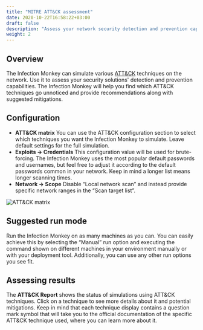 ```yaml
---
title: "MITRE ATT&CK assessment"
date: 2020-10-22T16:58:22+03:00
draft: false
description: "Assess your network security detection and prevention capabilities."
weight: 2
---
```


## Overview 

The Infection Monkey can simulate various [ATT&CK](https://attack.mitre.org/matrices/enterprise/) techniques on the network. Use it to assess your security solutions' detection and prevention capabilities. The Infection Monkey will help you find which ATT&CK techniques go unnoticed and provide recommendations along with suggested mitigations.


## Configuration

- **ATT&CK matrix** You can use the ATT&CK configuration section to select which techniques you want the Infection Monkey to simulate. 
Leave default settings for the full simulation.
- **Exploits -> Credentials** This configuration value will be used for brute-forcing. The Infection Monkey uses the most popular default passwords and usernames, but feel free to adjust it according to the default passwords common in your network. Keep in mind a longer list means longer scanning times.
- **Network -> Scope** Disable “Local network scan” and instead provide specific network ranges in the “Scan target list”.

![ATT&CK matrix](/images/usage/scenarios/attack-matrix.png "ATT&CK matrix")

## Suggested run mode

Run the Infection Monkey on as many machines as you can. You can easily achieve this by selecting the “Manual” run option and executing the command shown on different machines in your environment manually or with your deployment tool. Additionally, you can use any other run options you see fit.

## Assessing results

The **ATT&CK Report** shows the status of simulations using ATT&CK techniques. Click on a technique to see more details about it and potential mitigations. Keep in mind that each technique display contains a question mark symbol that will take you to the official documentation of the specific ATT&CK technique used, where you can learn more about it.
